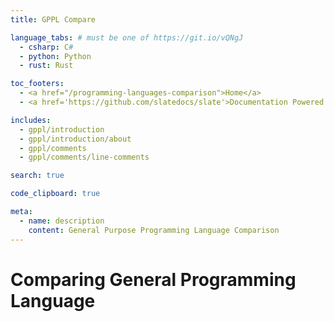```yaml
---
title: GPPL Compare

language_tabs: # must be one of https://git.io/vQNgJ
  - csharp: C#
  - python: Python
  - rust: Rust

toc_footers:
  - <a href="/programming-languages-comparison">Home</a>
  - <a href='https://github.com/slatedocs/slate'>Documentation Powered by Slate</a>

includes:
  - gppl/introduction
  - gppl/introduction/about
  - gppl/comments
  - gppl/comments/line-comments

search: true

code_clipboard: true

meta:
  - name: description
    content: General Purpose Programming Language Comparison
---
```

# Comparing General Programming Language
